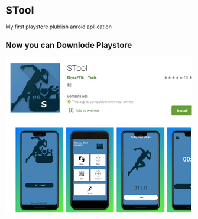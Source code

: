 
# STool
My first playstore plublish anroid apllication 
## Now you can Downlode Playstore

![Image](https://github.com/kavindyasinthasilva/STool/blob/master/Screenshot%20(150).png)

